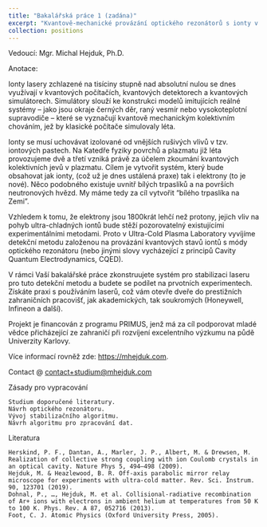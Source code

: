 ```yaml
---
title: "Bakalářská práce 1 (zadána)"
excerpt: "Kvantově-mechanické provázání optického rezonátorů s ionty v ultra-chladném plazmatu"
collection: positions
---
```

Vedoucí: Mgr. Michal Hejduk, Ph.D.

Anotace:

Ionty lasery zchlazené na tisíciny stupně nad absolutní nulou se dnes využívají v kvantových počítačích, kvantových detektorech a kvantových simulátorech. Simulátory slouží ke konstrukci modelů imitujících reálné systémy – jako jsou okraje černých děr, raný vesmír nebo vysokoteplotní supravodiče – které se vyznačují kvantově mechanickým kolektivním chováním, jež by klasické počítače simulovaly léta.

Ionty se musí uchovávat izolované od vnějších rušivých vlivů v tzv. iontových pastech. Na Katedře fyziky povrchů a plazmatu již léta provozujeme dvě a třetí vzniká právě za účelem zkoumání kvantových kolektivních jevů v plazmatu. Cílem je vytvořit systém, který bude obsahovat jak ionty, (což už je dnes ustálená praxe) tak i elektrony (to je nové). Něco podobného existuje uvnitř bílých trpaslíků a na površích neutronových hvězd. My máme tedy za cíl vytvořit “bílého trpaslíka na Zemi”.

Vzhledem k tomu, že elektrony jsou 1800krát lehčí než protony, jejich vliv na pohyb ultra-chladných iontů bude stěží pozorovatelný existujícími experimentálními metodami. Proto v Ultra-Cold Plasma Laboratory vyvíjíme detekční metodu založenou na provázání kvantových stavů iontů s módy optického rezonátoru (nebo jinými slovy vycházející z principů Cavity Quantum Electrodynamics, CQED).

V rámci Vaší bakalářské práce zkonstruujete systém pro stabilizaci laseru pro tuto detekční metodu a budete se podílet na prvotních experimentech. Získáte praxi s používáním laserů, což vám otevře dveře do prestižních zahraničních pracovišť, jak akademických, tak soukromých (Honeywell, Infineon a další).

Projekt je financován z programu PRIMUS, jenž má za cíl podporovat mladé vědce přicházející ze zahraničí při rozvíjení excelentního výzkumu na půdě Univerzity Karlovy.

Více informací rovněž zde: https://mhejduk.com.

Contact @ [contact+studium@mhejduk.com](mailto:contact+studium@mhejduk.com)

Zásady pro vypracování

    Studium doporučené literatury.
    Návrh optického rezonátoru.
    Vývoj stabilizačního algoritmu.
    Návrh algoritmu pro zpracování dat. 

Literatura

    Herskind, P. F., Dantan, A., Marler, J. P., Albert, M. & Drewsen, M. Realization of collective strong coupling with ion Coulomb crystals in an optical cavity. Nature Phys 5, 494–498 (2009).
    Hejduk, M. & Heazlewood, B. R. Off-axis parabolic mirror relay microscope for experiments with ultra-cold matter. Rev. Sci. Instrum. 90, 123701 (2019).
    Dohnal, P., …, Hejduk, M. et al. Collisional-radiative recombination of Ar+ ions with electrons in ambient helium at temperatures from 50 K to 100 K. Phys. Rev. A 87, 052716 (2013).
    Foot, C. J. Atomic Physics (Oxford University Press, 2005). 

